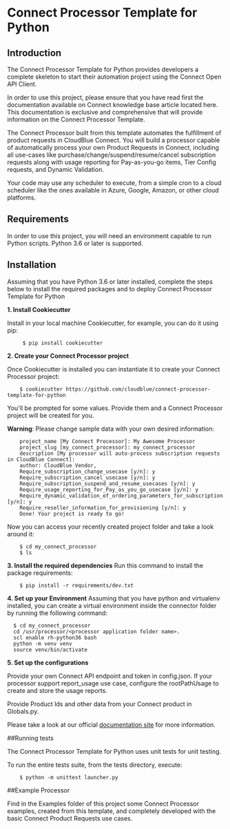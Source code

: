 # Connect Processor Template for Python


## Introduction

The Connect Processor Template for Python provides developers a complete skeleton to start their automation project using the Connect Open API Client.

In order to use this project, please ensure that you have read first the documentation available on Connect knowledge base article located here.
This documentation is exclusive and comprehensive that will provide information on the Connect Processor Template. 

The Connect Processor built from this template automates the fulfillment of product requests in CloudBlue Connect.
You will build a processor capable of automatically process your own Product Requests in Connect, including all use-cases like purchase/change/suspend/resume/cancel subscription requests along with usage reporting for Pay-as-you-go items, Tier Config requests, and Dynamic Validation.

Your code may use any scheduler to execute, from a simple cron to a cloud scheduler like the ones available in Azure, Google, Amazon, or other cloud platforms.

## Requirements

In order to use this project, you will need an environment capable to run Python scripts. Python 3.6 or later is supported.

## Installation

Assuming that you have Python 3.6 or later installed, complete the steps below to install the required packages and to deploy Connect Processor Template for Python


**1. Install Cookiecutter**

Install in your local machine Cookiecutter, for example, you can do it using pip:

```
     $ pip install cookiecutter
```

**2. Create your Connect Processor project**

Once Cookiecutter is installed you can instantiate it to create your Connect Processor project:
```
    $ cookiecutter https://github.com/cloudblue/connect-processor-template-for-python
```
You'll be prompted for some values. Provide them and a Connect Processor project will be created for you.

**Warning**: Please change sample data with your own desired information:
```
    project_name [My Connect Processor]: My Awesome Processor
    project_slug [my_connect_processor]: my_connect_processor
    description [My processor will auto-process subscription requests in CloudBlue Connect]:
    author: CloudBlue Vendor,
    Require_subscription_change_usecase [y/n]: y
    Require_subscription_cancel_usecase [y/n]: y
    Require_subscription_suspend_and_resume_usecases [y/n]: y
    Require_usage_reporting_for_Pay_as_you_go_usecase [y/n]: y
    Require_dynamic_validation_of_ordering_parameters_for_subscription [y/n]: y
    Require_reseller_information_for_provisioning [y/n]: y	
    Done! Your project is ready to go!
```

Now you can access your recently created project folder and take a look around it:
```
    $ cd my_connect_processor
    $ ls
```

**3.  Install the required dependencies**
Run this command to install the package requirements:
``` 
    $ pip install -r requirements/dev.txt
```

**4. Set up your Environment**
Assuming that you have python and virtualenv installed, you can create a virtual environment inside the connector folder <processor application folder name> by running the following command:  
  ```
    $ cd my_connect_processor
    cd /usr/processor/<processor application folder name>.
    scl enable rh-python36 bash
    python -m venv venv
    source venv/bin/activate
```

**5. Set up the configurations**

Provide your own Connect API endpoint and token in config.json.  If your processor support report_usage use case, configure the rootPathUsage to create and store the usage reports.

Provide Product Ids and other data from your Connect product in Globals.py.

Please take a look at our official [documentation site](https://connect.cloudblue.com/community/modules/extensions/api-tokens/) for more information.


##Running tests

The Connect Processor Template for Python uses unit tests for unit testing.

To run the entire tests suite, from the tests directory, execute:
```
    $ python -m unittest launcher.py
```

##Example Processor

Find in the Examples folder of this project some Connect Processor examples, created from this template, 
and completely developed with the basic Connect Product Requests use cases.